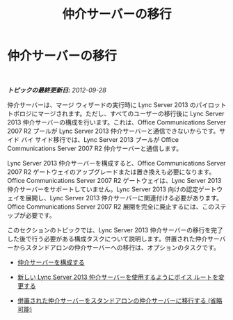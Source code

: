 ﻿---
title: 仲介サーバーの移行
TOCTitle: 仲介サーバーの移行
ms:assetid: b0b77121-2c8f-413e-b276-dbf1038361d3
ms:mtpsurl: https://technet.microsoft.com/ja-jp/library/JJ205173(v=OCS.15)
ms:contentKeyID: 48273287
ms.date: 05/19/2016
mtps_version: v=OCS.15
ms.translationtype: HT
---

# 仲介サーバーの移行

 

_**トピックの最終更新日:** 2012-09-28_

仲介サーバーは、マージ ウィザードの実行時に Lync Server 2013 のパイロット トポロジにマージされます。ただし、すべてのユーザーの移行後に Lync Server 2013 仲介サーバーの構成を行います。これは、Office Communications Server 2007 R2 プールが Lync Server 2013 仲介サーバーと通信できないからです。サイド バイ サイド移行では、Lync Server 2013 プールが Office Communications Server 2007 R2 仲介サーバーと通信します。

Lync Server 2013 仲介サーバーを構成すると、Office Communications Server 2007 R2 ゲートウェイのアップグレードまたは置き換えも必要になります。Office Communications Server 2007 R2 ゲートウェイは、Lync Server 2013 仲介サーバーをサポートしていません。Lync Server 2013 向けの認定ゲートウェイを展開し、Lync Server 2013 仲介サーバーに関連付ける必要があります。Office Communications Server 2007 R2 展開を完全に廃止するには、このステップが必要です。

このセクションのトピックでは、Lync Server 2013 仲介サーバーの移行を完了した後で行う必要がある構成タスクについて説明します。併置された仲介サーバーからスタンドアロンの仲介サーバーへの移行は、オプションのタスクです。

  - [仲介サーバーを構成する](configure-mediation-server.md)

  - [新しい Lync Server 2013 仲介サーバーを使用するようにボイス ルートを変更する](change-voice-routes-to-use-the-new-lync-server-2013-mediation-server.md)

  - [併置された仲介サーバーをスタンドアロンの仲介サーバーに移行する (省略可能)](transition-a-collocated-mediation-server-to-a-stand-alone-mediation-server-optional.md)

